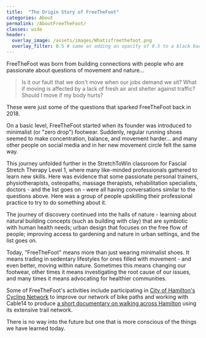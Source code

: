 ```yaml
---
title:  "The Origin Story of FreeTheFoot"
categories: About
permalink: /AboutFreeTheFoot/
classes: wide
header:
  overlay_image: /assets/images/Whatisfreethefoot.png
  overlay_filter: 0.5 # same as adding an opacity of 0.5 to a black background
---
```


FreeTheFoot was born from building connections with people who are passionate about questions of movement and nature...

<blockquote>Is it our fault that we don't move when our jobs demand we sit? What if moving is affected by a lack of fresh air and shelter against traffic? Should I move if my body hurts?</blockquote> 

These were just some of the questions that sparked FreeTheFoot back in 2018. 

On a basic level, FreeTheFoot started when its founder was introduced to minimalist (or "zero drop") footwear. Suddenly, regular running shoes seemed to make concentration, balance, and movement harder... and many other people on social media and in her new movement circle felt the same way. 

This journey unfolded further in the StretchToWin classroom for Fascial Stretch Therapy Level 1, where many like-minded professionals gathered to learn new skills. Here was evidence that some passionate personal trainers, physiotherapists, osteopaths, massage therapists, rehabilitation specialists, doctors - and the list goes on - were all having conversations similar to the questions above. Here was a group of people upskilling their professional practice to try to do something about it. 

The journey of discovery continued into the halls of nature - learning about natural building concepts (such as building with clay) that are symbiotic with human health needs; urban design that focuses on the free flow of people; improving access to gardening and nature in urban settings, and the list goes on.  

Today, "FreeTheFoot" means more than just wearing minimalist shoes. It means trading in sedentary lifestyles for ones filled with movement - and even better, moving within nature. Sometimes this means changing our footwear, other times it means investigating the root cause of our issues, and many times it means advocating for healthier communities.  

Some of FreeTheFoot's activities include participating in <a href="https://www.hamilton.ca/sites/default/files/2022-11/biking-cyclists-mobility-lab-cycling-network-terms-of-refrence.pdf">City of Hamilton's Cycling Network</a> to improve our network of bike paths and working with Cable14 to produce <a href="https://www.youtube.com/watch?v=3Ux2XqidBVs">a short documentary on walking across Hamilton</a> using its extensive trail network. 

There is no way into the future but one that is more conscious of the things we have learned today. 
